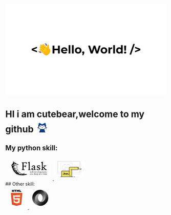 ![HI THERE👋](https://github.com/cutebear0123/cutebear0123/blob/main/hello%20world.gif?raw=true "Hi there ")
# HI i am cutebear,welcome to my github <img src="https://github.com/cutebear0123/cutebear0123/blob/main/mona-whisper.gif?raw=true" width="40" height="40" />
## My python skill:
<div>
<a href="https://flask.palletsprojects.com/en/2.0.x/" target="_blank">
<img style="margin: 10px" src="https://github.com/cutebear0123/cutebear0123/blob/main/flask.png?raw=true" alt="flask" height="50" />  
</a>
<a href="https://discordpy.readthedocs.io/en/stable/" target="_blank">
<img style="margin: 10px" src="https://raw.githubusercontent.com/cutebear0123/cutebear0123/9b7c393db848715b891f7190f6f158cf6a51be41/discordpy.svg" alt="discord.py"height="50" /> 
</a>
</div>
## Other skill:
<div>
<a href='https://html.spec.whatwg.org/' target="_blank">
<img style="margin: 10px" src="https://github.com/cutebear0123/cutebear0123/blob/main/html.jpeg?raw=true" alt="html" height="50" />  
</a>
<a href='https://www.json.org/' target='_blank'>
<img style="margin: 10px" src="https://github.com/cutebear0123/cutebear0123/blob/main/json.gif?raw=true" alt="json"height="50" /> 
</a>
</div>








